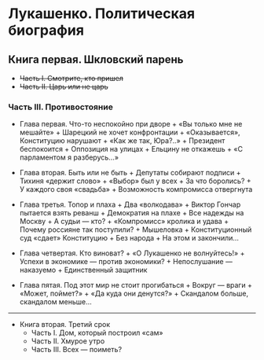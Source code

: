 # Лукашенко. Политическая биография
## Книга первая. Шкловский парень

+ ~~Часть I. Смотрите, кто пришел~~
+ ~~Часть II. Царь или не царь~~

### Часть III. Противостояние

+ Глава первая. Что-то неспокойно при дворе
            + «Вы только мне не мешайте»
            + Шарецкий не хочет конфронтации
            + «Оказывается», Конституцию нарушают
            + «Как же так, Юра?..»
            + Президент беспокоится
            + Оппозиция на улицах
            + Ельцину не откажешь
            + «С парламентом я разберусь…»

+ Глава вторая. Быть или не быть
            + Депутаты собирают подписи
            + Тихиня «держит слово»
            + «Выбор» был у всех
            + За что боролись?
            + У каждого своя «свадьба»
            + Возможность компромисса отвергнута

+ Глава третья. Топор и плаха
            + Два «волкодава»
            + Виктор Гончар пытается взять реванш
            + Демократия на плахе
            + Все надежды на Москву
            + А судьи — кто?
            + «Компромисс» кролика и удава
            + Почему россияне так поступили?
            + Мышеловка
            + Конституционный суд «сдает» Конституцию
            + Без народа
            + На этом и закончили…

+ Глава четвертая. Кто виноват?
            + «О Лукашенко не волнуйтесь\!»
            + Успехи в экономике — против экономики?
            + Непослушание — наказуемо
            + Единственный защитник

+ Глава пятая. Под этот мир не стоит прогибаться
            + Вокруг — враги
            + «Может, поймет?»
            + «Да куда они денутся?»
            + Скандалом больше, скандалом меньше…


---

+ Книга вторая. Третий срок
    + Часть I. Дом, который построил «сам»
    + Часть II. Хмурое утро
    + Часть III. Всех — поиметь?
